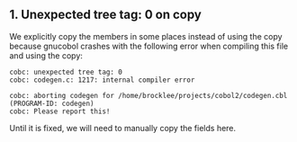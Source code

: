 ## 1. Unexpected tree tag: 0 on copy

We explicitly copy the members in some places instead of
using the copy because gnucobol crashes with the following error
when compiling this file and using the copy:

 ```
 cobc: unexpected tree tag: 0
 cobc: codegen.c: 1217: internal compiler error
 
 cobc: aborting codegen for /home/brocklee/projects/cobol2/codegen.cbl (PROGRAM-ID: codegen)
 cobc: Please report this!
 ```

Until it is fixed, we will need to manually copy the fields here.
